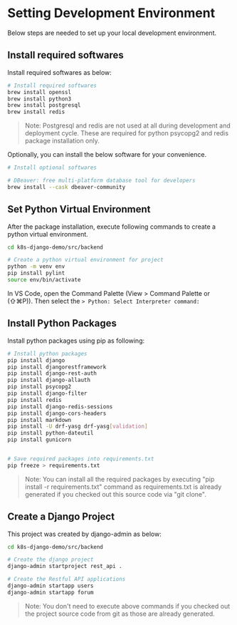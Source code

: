 # Setting Development Environment
Below steps are needed to set up your local development environment.

## Install required softwares
Install required softwares as below:

~~~bash
# Install required softwares
brew install openssl
brew install python3
brew install postgresql
brew install redis
~~~

> Note: Postgresql and redis are not used at all during development and deployment cycle. These are required for python psycopg2 and redis package installation only.

Optionally, you can install the below software for your convenience.

~~~bash
# Install optional softwares

# DBeaver: free multi-platform database tool for developers
brew install --cask dbeaver-community

~~~

## Set Python Virtual Environment
After the package installation, execute following commands to create a python virtual environment.

~~~bash
cd k8s-django-demo/src/backend

# Create a python virtual environment for project
python -m venv env
pip install pylint
source env/bin/activate
~~~

In VS Code, open the Command Palette (View > Command Palette or (⇧⌘P)). Then select the ```> Python: Select Interpreter command:```

## Install Python Packages
Install python packages using pip as following:

~~~bash
# Install python packages
pip install django
pip install djangorestframework
pip install django-rest-auth
pip install django-allauth
pip install psycopg2
pip install django-filter
pip install redis
pip install django-redis-sessions
pip install django-cors-headers
pip install markdown
pip install -U drf-yasg drf-yasg[validation]
pip install python-dateutil
pip install gunicorn


# Save required packages into requirements.txt
pip freeze > requirements.txt
~~~

> Note: You can install all the required packages by executing "pip install -r requirements.txt" command as requirements.txt is already generated if you checked out this source code via "git clone".

## Create a Django Project
This project was created by django-admin as below:

~~~bash
cd k8s-django-demo/src/backend

# Create the django project
django-admin startproject rest_api .

# Create the Restful API applications
django-admin startapp users
django-admin startapp forum
~~~

> Note: You don't need to execute above commands if you checked out the project source code from git as those are already generated.